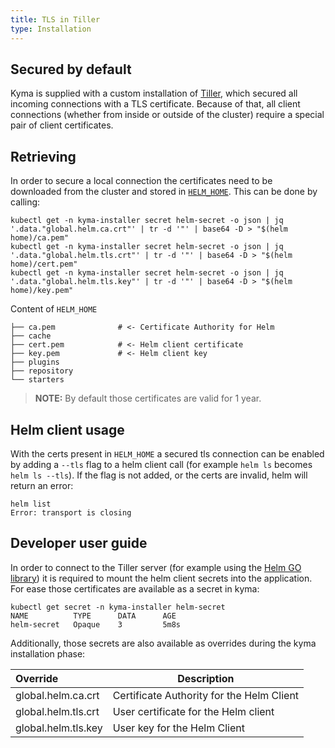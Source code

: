 ```yaml
---
title: TLS in Tiller
type: Installation
---
```


## Secured by default
Kyma is supplied with a custom installation of [Tiller](https://helm.sh/docs/glossary/#tiller), which secured all incoming connections with a TLS certificate. Because of that, all client connections (whether from inside or outside of the cluster) require a special pair of client certificates. 

## Retrieving 
In order to secure a local connection the certificates need to be downloaded from the cluster and stored in [`HELM_HOME`](https://helm.sh/docs/glossary/#helm-home-helm-home). This can be done by calling:

```
kubectl get -n kyma-installer secret helm-secret -o json | jq '.data."global.helm.ca.crt"' | tr -d '"' | base64 -D > "$(helm home)/ca.pem"
kubectl get -n kyma-installer secret helm-secret -o json | jq '.data."global.helm.tls.crt"' | tr -d '"' | base64 -D > "$(helm home)/cert.pem"
kubectl get -n kyma-installer secret helm-secret -o json | jq '.data."global.helm.tls.key"' | tr -d '"' | base64 -D > "$(helm home)/key.pem"
```

Content of `HELM_HOME`
```
├── ca.pem              # <- Certificate Authority for Helm
├── cache
├── cert.pem            # <- Helm client certificate
├── key.pem             # <- Helm client key
├── plugins
├── repository
└── starters
```

> **NOTE:** By default those certificates are valid for 1 year. 

## Helm client usage
With the certs present in `HELM_HOME` a secured tls connection can be enabled by adding a `--tls` flag to a helm client call (for example `helm ls` becomes `helm ls --tls`).
If the flag is not added, or the certs are invalid, helm will return an error:
```
helm list 
Error: transport is closing
```

## Developer user guide
In order to connect to the Tiller server (for example using the [Helm GO library](https://godoc.org/k8s.io/helm/pkg/helm#pkg-index)) it is required to mount the helm client secrets into the application. For ease those certificates are available as a secret in kyma: 

```
kubectl get secret -n kyma-installer helm-secret                            
NAME          TYPE      DATA      AGE
helm-secret   Opaque    3         5m8s
```

Additionally, those secrets are also available as overrides during the kyma installation phase:

| Override | Description |
| :--- | --- | 
| global.helm.ca.crt | Certificate Authority for the Helm Client |
| global.helm.tls.crt | User certificate for the Helm client | 
| global.helm.tls.key | User key for the Helm Client | 

